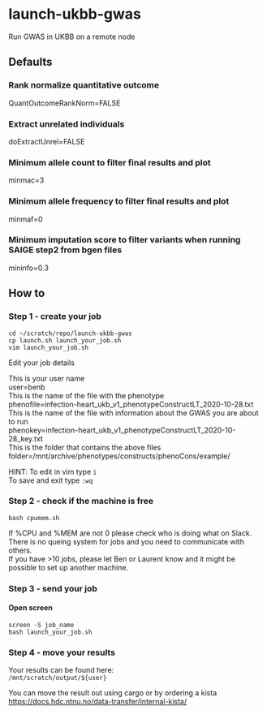# launch-ukbb-gwas
Run GWAS in UKBB on a remote node

## Defaults
### Rank normalize quantitative outcome
QuantOutcomeRankNorm=FALSE

### Extract unrelated individuals
doExtractUnrel=FALSE

### Minimum allele count to filter final results and plot
minmac=3

### Minimum allele frequency to filter final results and plot
minmaf=0

### Minimum imputation score to filter variants when running SAIGE step2 from bgen files
mininfo=0.3

## How to
### Step 1 - create your job
`cd ~/scratch/repo/launch-ukbb-gwas`     
`cp launch.sh launch_your_job.sh`     
`vim launch_your_job.sh`     

Edit your job details     

This is your user name     
user=benb     
This is the name of the file with the phenotype     
phenofile=infection-heart_ukb_v1_phenotypeConstructLT_2020-10-28.txt     
This is the name of the file with information about the GWAS you are about to run     
phenokey=infection-heart_ukb_v1_phenotypeConstructLT_2020-10-28_key.txt     
This is the folder that contains the above files     
folder=/mnt/archive/phenotypes/constructs/phenoCons/example/    

HINT: To edit in vim type `i`     
To save and exit type `:wq`

### Step 2 - check if the machine is free          
`bash cpumem.sh`          

If %CPU and %MEM are not 0 please check who is doing what on Slack.      
There is no queing system for jobs and you need to communicate with others.     
If you have >10 jobs, please let Ben or Laurent know and it might be possible to set up another machine.        

### Step 3 - send your job
#### Open screen     
`screen -S job_name`     
`bash launch_your_job.sh`     

### Step 4 - move your results     
Your results can be found here:     
`/mnt/scratch/output/${user}`     

You can move the result out using cargo or by ordering a kista     
https://docs.hdc.ntnu.no/data-transfer/internal-kista/     
